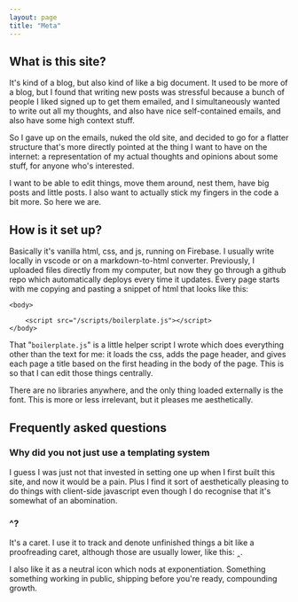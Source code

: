 ```yaml
---
layout: page
title: "Meta"
---
```




What is this site?
------------------


It's kind of a blog, but also kind of like a big document. It used to be more of a blog, but I found that writing new posts was stressful because a bunch of people I liked signed up to get them emailed, and I simultaneously wanted to write out all my thoughts, and also have nice self-contained emails, and also have some high context stuff.


So I gave up on the emails, nuked the old site, and decided to go for a flatter structure that's more directly pointed at the thing I want to have on the internet: a representation of my actual thoughts and opinions about some stuff, for anyone who's interested.


I want to be able to edit things, move them around, nest them, have big posts and little posts. I also want to actually stick my fingers in the code a bit more. So here we are.


How is it set up?
-----------------


Basically it's vanilla html, css, and js, running on Firebase. I usually write locally in vscode or on a markdown-to-html converter. Previously, I uploaded files directly from my computer, but now they go through a github repo which automatically deploys every time it updates. Every page starts with me copying and pasting a snippet of html that looks like this:
 



```
<body>

    <script src="/scripts/boilerplate.js"></script>
</body>
```

That "`boilerplate.js`" is a little helper script I wrote which does everything other than the text for me: it loads the css, adds the page header, and gives each page a title based on the first heading in the body of the page. This is so that I can edit those things centrally.


There are no libraries anywhere, and the only thing loaded externally is the font. This is more or less irrelevant, but it pleases me aesthetically.


Frequently asked questions
--------------------------


### Why did you not just use a templating system


I guess I was just not that invested in setting one up when I first built this site, and now it would be a pain. Plus I find it sort of aesthetically pleasing to do things with client-side javascript even though I do recognise that it's somewhat of an abomination.


### ^?


It's a caret. I use it to track and denote unfinished things a bit like a proofreading caret, although those are usually lower, like this: ‸. 


I also like it as a neutral icon which nods at exponentiation. Something something working in public, shipping before you're ready, compounding growth.



